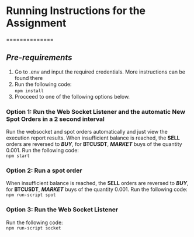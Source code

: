 # Running Instructions for the Assignment
==============

## *Pre-requirements*
1. Go to .env and input the required credentials. More instructions can be found there
2. Run the following code: <br> `npm install`
3. Procceed to one of the following options below.

### Option 1: Run the Web Socket Listener and the automatic New Spot Orders in a 2 second interval
Run the websocket and spot orders automatically and just view the execution report results. When insufficient balance is reached, the **SELL** orders are reversed to ***BUY***, for **BTCUSDT**, ***MARKET*** buys of the quantity 0.001.
Run the following code:
<br>`npm start`

### Option 2: Run a spot order
When insufficient balance is reached, the **SELL** orders are reversed to ***BUY***, for **BTCUSDT**, ***MARKET*** buys of the quantity 0.001.
Run the following code:
<br>`npm run-script spot`

### Option 3: Run the Web Socket Listener
Run the following code: <br>
`npm run-script socket`
